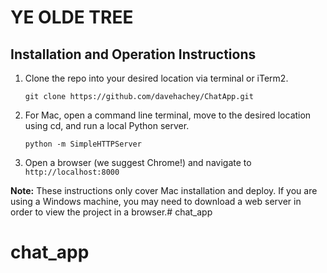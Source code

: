 # YE OLDE TREE

## Installation and Operation Instructions

1. Clone the repo into your desired location via terminal or iTerm2.

   `git clone https://github.com/davehachey/ChatApp.git`

2. For Mac, open a command line terminal, move to the desired location using cd, and run a local Python server.

   `python -m SimpleHTTPServer`

3. Open a browser (we suggest Chrome!) and navigate to `http://localhost:8000`

**Note:** These instructions only cover Mac installation and deploy. If you are using a Windows machine, you may need to download a web server in order to view the project in a browser.# chat_app
# chat_app
